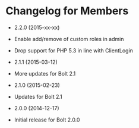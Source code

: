 # Changelog for Members

* 2.2.0 (2015-xx-xx)

 * Enable add/remove of custom roles in admin
 * Drop support for PHP 5.3 in line with ClientLogin

* 2.1.1 (2015-03-12)

 * More updates for Bolt 2.1

* 2.1.0 (2015-02-23)

 * Updates for Bolt 2.1

* 2.0.0 (2014-12-17)

 * Initial release for Bolt 2.0.0
